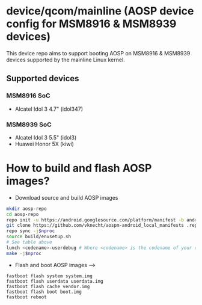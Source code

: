 # device/qcom/mainline (AOSP device config for MSM8916 & MSM8939 devices)

This device repo aims to support booting AOSP on MSM8916 & MSM8939 devices supported by the mainline Linux kernel.

## Supported devices

### MSM8916 SoC

* Alcatel Idol 3 4.7" (idol347)

### MSM8939 SoC

* Alcatel Idol 3 5.5" (idol3)
* Huawei Honor 5X (kiwi)

# How to build and flash AOSP images?

* Download source and build AOSP images

```bash
mkdir aosp-repo
cd aosp-repo
repo init -u https://android.googlesource.com/platform/manifest -b android-13.0.0_r35
git clone https://github.com/vknecht/aospm-android_local_manifests .repo/local_manifests -b msm8916
repo sync -j$nproc
source build/envsetup.sh
# See table above
lunch <codename>-userdebug # Where <codename> is the codename of your device
make -j$nproc
```

* Flash and boot AOSP images -->

```
fastboot flash system system.img
fastboot flash userdata userdata.img
fastboot flash cache vendor.img
fastboot flash boot boot.img
fastboot reboot
```
